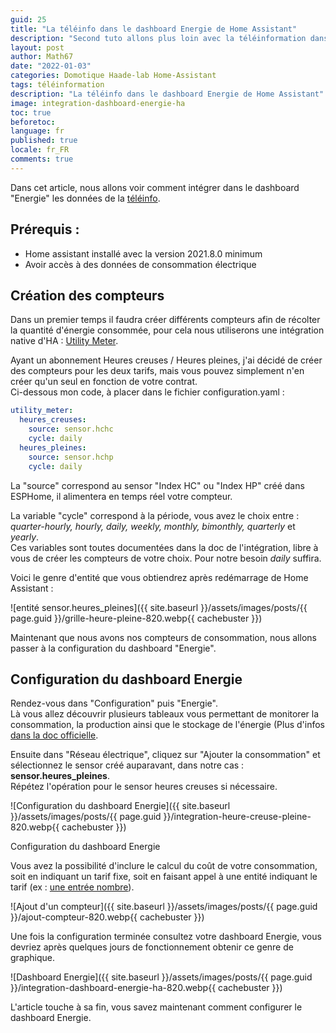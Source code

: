 ```yaml
---
guid: 25
title: "La téléinfo dans le dashboard Energie de Home Assistant"
description: "Second tuto allons plus loin avec la téléinformation dans le dashboard Energie de Homeassistant"
layout: post
author: Math67
date: "2022-01-03"
categories: Domotique Haade-lab Home-Assistant
tags: téléinformation
description: "La téléinfo dans le dashboard Energie de Home Assistant"
image: integration-dashboard-energie-ha
toc: true
beforetoc:
language: fr
published: true
locale: fr_FR
comments: true
---
```


Dans cet article, nous allons voir comment intégrer dans le dashboard "Energie" les données de la [téléinfo](https://www.haade.fr/blog/home-automation-smarthome-jeedom-homeassistant/tutos-haade-lab/home-assistant/integrer-son-compteur-electrique-teleinfo-dans-home-assistant/).

## Prérequis :

- Home assistant installé avec la version 2021.8.0 minimum
- Avoir accès à des données de consommation électrique

## Création des compteurs
Dans un premier temps il faudra créer différents compteurs afin de récolter la quantité d'énergie consommée, pour cela nous utiliserons une intégration native d'HA : [Utility Meter](https://www.home-assistant.io/integrations/utility_meter/).

Ayant un abonnement Heures creuses / Heures pleines, j'ai décidé de créer des compteurs pour les deux tarifs, mais vous pouvez simplement n'en créer qu'un seul en fonction de votre contrat.  
Ci-dessous mon code, à placer dans le fichier configuration.yaml :

```yaml
utility_meter:
  heures_creuses:
    source: sensor.hchc
    cycle: daily
  heures_pleines:
    source: sensor.hchp
    cycle: daily
```

La "source" correspond au sensor "Index HC" ou "Index HP" créé dans ESPHome, il alimentera en temps réel votre compteur.  

La variable "cycle" correspond à la période, vous avez le choix entre : _quarter-hourly, hourly, daily, weekly, monthly, bimonthly, quarterly_ et _yearly_.  
Ces variables sont toutes documentées dans la doc de l'intégration, libre à vous de créer les compteurs de votre choix. Pour notre besoin _daily_ suffira.

Voici le genre d'entité que vous obtiendrez après redémarrage de Home Assistant :

![entité sensor.heures\_pleines]({{ site.baseurl }}/assets/images/posts/{{ page.guid }}/grille-heure-pleine-820.webp{{ cachebuster }})

Maintenant que nous avons nos compteurs de consommation, nous allons passer à la configuration du dashboard "Energie".

## Configuration du dashboard Energie

Rendez-vous dans "Configuration" puis "Energie".  
Là vous allez découvrir plusieurs tableaux vous permettant de monitorer la consommation, la production ainsi que le stockage de l'énergie (Plus d'infos [dans la doc officielle](https://www.home-assistant.io/docs/energy/electricity-grid/).


Ensuite dans "Réseau électrique", cliquez sur "Ajouter la consommation" et sélectionnez le sensor créé auparavant, dans notre cas : **sensor.heures\_pleines**.  
Répétez l'opération pour le sensor heures creuses si nécessaire.  

![Configuration du dashboard Energie]({{ site.baseurl }}/assets/images/posts/{{ page.guid }}/integration-heure-creuse-pleine-820.webp{{ cachebuster }})

Configuration du dashboard Energie

Vous avez la possibilité d'inclure le calcul du coût de votre consommation, soit en indiquant un tarif fixe, soit en faisant appel à une entité indiquant le tarif (ex : [une entrée nombre](https://www.home-assistant.io/integrations/input_number/)).

![Ajout d'un compteur]({{ site.baseurl }}/assets/images/posts/{{ page.guid }}/ajout-compteur-820.webp{{ cachebuster }})

Une fois la configuration terminée consultez votre dashboard Energie, vous devriez après quelques jours de fonctionnement obtenir ce genre de graphique.

![Dashboard Energie]({{ site.baseurl }}/assets/images/posts/{{ page.guid }}/integration-dashboard-energie-ha-820.webp{{ cachebuster }})

L'article touche à sa fin, vous savez maintenant comment configurer le dashboard Energie.
